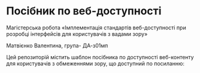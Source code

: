 # Посібник по веб-доступності
Магістерська робота «Імплементація стандартів веб-доступності при розробці інтерфейсів для користувачів з вадами зору»

Матвієнко Валентина, група- ДА-з01мп

Цей репозиторій містить шаблон посібника по доступності веб-контенту для користувачів з обмеженнями зору, що доступний по посиланню:
